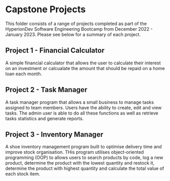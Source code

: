 # Capstone Projects

This folder consists of a range of projects completed as part of the HyperionDev Software Engineering Bootcamp from December 2022 - January 2023. Please see below for a summary of each project.



## Project 1 - Financial Calculator

A simple financial calculator that allows the user to calculate their interest on an investment or calcualate the amount that should be repaid on a home loan each month. 

## Project 2 - Task Manager 

A task manager program that allows a small business to manage tasks assigned to team members. Users have the ability to create, edit and view tasks. The admin user is able to do all these functions as well as retrieve tasks statistics and generate reports.


## Project 3 - Inventory Manager
A shoe inventory management program built to optimise delivery time and improve stock organisation. THis program utilises object-oriented programming (OOP) to allows users to search products by code, log a new product, determine the product with the lowest quantity and restock it, determine the product with highest quantity and calculate the total value of each stock item. 
